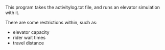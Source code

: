 This program takes the activitylog.txt file, and runs an elevator simulation with it. 

There are some restrictions within, such as:

- elevator capacity
- rider wait times
- travel distance
